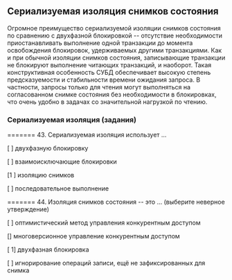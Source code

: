 ## Сериализуемая изоляция снимков состояния

Огромное преимущество сериализуемой изоляции снимков состояния по сравнению с двухфазной блокировкой -- отсутствие необходимости приостанавливать выполнение одной транзакции до момента освобождения блокировок, удерживаемых другими транзакциями. Как и при обычной изоляции снимков состояния, записывающие транзакции не блокируют выполнение читающих транзакций, и наоборот. Такая конструктивная особенность СУБД обеспечивает высокую степень предсказуемости и стабильности времени ожидания запроса. В частности, запросы только для чтения могут выполняться на согласованном снимке состояния без необходимости в блокировках, что очень удобно в задачах со значительной нагрузкой по чтению.


### Сериализуемая изоляция (задания)

======= 43. Сериализуемая изоляция использует ...

[ ] двухфазную блокировку

[ ] взаимоисключающие блокировки

[1 ] изоляцию снимков

[ ] последовательное выполнение

======= 44. Изоляция снимков состояния -- это ... (выберите неверное утверждение)

[ ] оптимистический метод управления конкурентным доступом

[] многоверсионное управление конкурентным доступом

[ 1] двухфазная блокировка

[ ] игнорирование операций записи, ещё не зафиксированных для снимка
